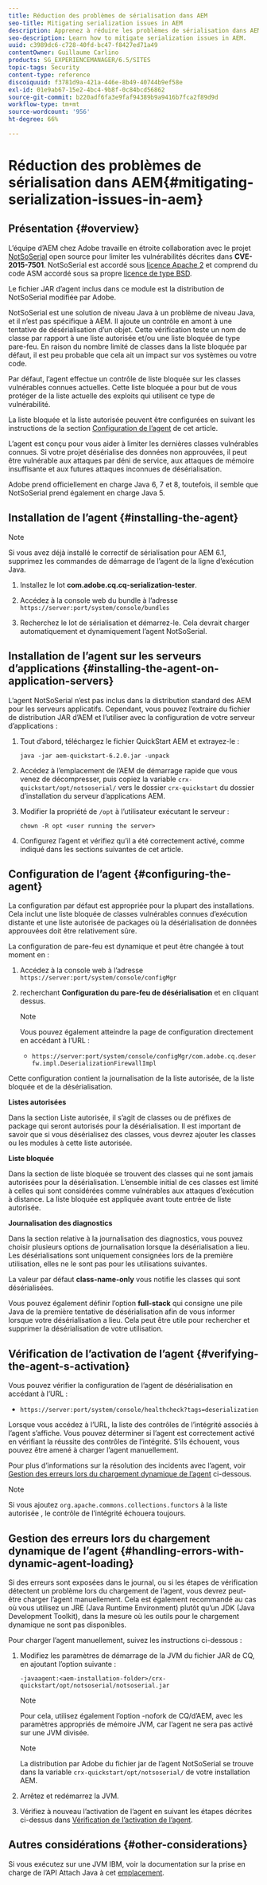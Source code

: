```yaml
---
title: Réduction des problèmes de sérialisation dans AEM
seo-title: Mitigating serialization issues in AEM
description: Apprenez à réduire les problèmes de sérialisation dans AEM.
seo-description: Learn how to mitigate serialization issues in AEM.
uuid: c3989dc6-c728-40fd-bc47-f8427ed71a49
contentOwner: Guillaume Carlino
products: SG_EXPERIENCEMANAGER/6.5/SITES
topic-tags: Security
content-type: reference
discoiquuid: f3781d9a-421a-446e-8b49-40744b9ef58e
exl-id: 01e9ab67-15e2-4bc4-9b8f-0c84bcd56862
source-git-commit: b220adf6fa3e9faf94389b9a9416b7fca2f89d9d
workflow-type: tm+mt
source-wordcount: '956'
ht-degree: 66%

---
```


# Réduction des problèmes de sérialisation dans AEM{#mitigating-serialization-issues-in-aem}

## Présentation {#overview}

 L’équipe d’AEM chez Adobe travaille en étroite collaboration avec le projet [NotSoSerial](https://github.com/kantega/notsoserial) open source pour limiter les vulnérabilités décrites dans **CVE-2015-7501**. NotSoSerial est accordé sous [licence Apache 2](https://www.apache.org/licenses/LICENSE-2.0) et comprend du code ASM accordé sous sa propre [licence de type BSD](https://asm.ow2.org/license.html).

Le fichier JAR d’agent inclus dans ce module est la distribution de NotSoSerial modifiée par Adobe.

  NotSoSerial est une solution de niveau Java à un problème de niveau Java, et il n’est pas spécifique à AEM. Il ajoute un contrôle en amont à une tentative de désérialisation d’un objet. Cette vérification teste un nom de classe par rapport à une liste autorisée et/ou une liste bloquée de type pare-feu. En raison du nombre limité de classes dans la liste bloquée par défaut, il est peu probable que cela ait un impact sur vos systèmes ou votre code.

Par défaut, l’agent effectue un contrôle de liste bloquée sur les classes vulnérables connues actuelles. Cette liste bloquée a pour but de vous protéger de la liste actuelle des exploits qui utilisent ce type de vulnérabilité.

La liste bloquée et la liste autorisée peuvent être configurées en suivant les instructions de la section [Configuration de l’agent](/help/sites-administering/mitigating-serialization-issues.md#configuring-the-agent) de cet article.

L’agent est conçu pour vous aider à limiter les dernières classes vulnérables connues. Si votre projet désérialise des données non approuvées, il peut être vulnérable aux attaques par déni de service, aux attaques de mémoire insuffisante et aux futures attaques inconnues de désérialisation.

Adobe prend officiellement en charge Java 6, 7 et 8, toutefois, il semble que NotSoSerial prend également en charge Java 5.

## Installation de l’agent {#installing-the-agent}

>[!NOTE]
>
>Si vous avez déjà installé le correctif de sérialisation pour AEM 6.1, supprimez les commandes de démarrage de l’agent de la ligne d’exécution Java.

1. Installez le lot **com.adobe.cq.cq-serialization-tester**.

1. Accédez à la console web du bundle à l’adresse `https://server:port/system/console/bundles`
1. Recherchez le lot de sérialisation et démarrez-le. Cela devrait charger automatiquement et dynamiquement l’agent NotSoSerial.

## Installation de l’agent sur les serveurs d’applications {#installing-the-agent-on-application-servers}

L’agent NotSoSerial n’est pas inclus dans la distribution standard des AEM pour les serveurs applicatifs. Cependant, vous pouvez l’extraire du fichier de distribution JAR d’AEM et l’utiliser avec la configuration de votre serveur d’applications :

1. Tout d’abord, téléchargez le fichier QuickStart AEM et extrayez-le :

   ```shell
   java -jar aem-quickstart-6.2.0.jar -unpack
   ```

1. Accédez à l’emplacement de l’AEM de démarrage rapide que vous venez de décompresser, puis copiez la variable `crx-quickstart/opt/notsoserial/` vers le dossier `crx-quickstart` du dossier d’installation du serveur d’applications AEM.

1. Modifier la propriété de `/opt` à l’utilisateur exécutant le serveur :

   ```shell
   chown -R opt <user running the server>
   ```

1. Configurez l’agent et vérifiez qu’il a été correctement activé, comme indiqué dans les sections suivantes de cet article.

## Configuration de l’agent {#configuring-the-agent}

La configuration par défaut est appropriée pour la plupart des installations. Cela inclut une liste bloquée de classes vulnérables connues d’exécution distante et une liste autorisée de packages où la désérialisation de données approuvées doit être relativement sûre.

   La configuration de pare-feu est dynamique et peut être changée à tout moment en :

1. Accédez à la console web à l’adresse `https://server:port/system/console/configMgr`
1. recherchant **Configuration du pare-feu de désérialisation** et en cliquant dessus.

   >[!NOTE]
   >
   >Vous pouvez également atteindre la page de configuration directement en accédant à l’URL :
   >
   >* `https://server:port/system/console/configMgr/com.adobe.cq.deserfw.impl.DeserializationFirewallImpl`


Cette configuration contient la journalisation de la liste autorisée, de la liste bloquée et de la désérialisation.

**Listes autorisées**

Dans la section Liste autorisée, il s’agit de classes ou de préfixes de package qui seront autorisés pour la désérialisation. Il est important de savoir que si vous désérialisez des classes, vous devrez ajouter les classes ou les modules à cette liste autorisée.

**Liste bloquée**

Dans la section de liste bloquée se trouvent des classes qui ne sont jamais autorisées pour la désérialisation. L’ensemble initial de ces classes est limité à celles qui sont considérées comme vulnérables aux attaques d’exécution à distance. La liste bloquée est appliquée avant toute entrée de liste autorisée.

**Journalisation des diagnostics**

Dans la section relative à la journalisation des diagnostics, vous pouvez choisir plusieurs options de journalisation lorsque la désérialisation a lieu. Les désérialisations sont uniquement consignées lors de la première utilisation, elles ne le sont pas pour les utilisations suivantes.

La valeur par défaut **class-name-only** vous notifie les classes qui sont désérialisées.

Vous pouvez également définir l’option **full-stack** qui consigne une pile Java de la première tentative de désérialisation afin de vous informer lorsque votre désérialisation a lieu. Cela peut être utile pour rechercher et supprimer la désérialisation de votre utilisation.

## Vérification de l’activation de l’agent {#verifying-the-agent-s-activation}

Vous pouvez vérifier la configuration de l’agent de désérialisation en accédant à l’URL :

* `https://server:port/system/console/healthcheck?tags=deserialization`

Lorsque vous accédez à l’URL, la liste des contrôles de l’intégrité associés à l’agent s’affiche. Vous pouvez déterminer si l’agent est correctement activé en vérifiant la réussite des contrôles de l’intégrité. S’ils échouent, vous pouvez être amené à charger l’agent manuellement.

Pour plus d’informations sur la résolution des incidents avec l’agent, voir [Gestion des erreurs lors du chargement dynamique de l’agent](#handling-errors-with-dynamic-agent-loading) ci-dessous.

>[!NOTE]
>
>Si vous ajoutez `org.apache.commons.collections.functors` à la liste autorisée , le contrôle de l’intégrité échouera toujours.

## Gestion des erreurs lors du chargement dynamique de l’agent {#handling-errors-with-dynamic-agent-loading}

Si des erreurs sont exposées dans le journal, ou si les étapes de vérification détectent un problème lors du chargement de l’agent, vous devrez peut-être charger l’agent manuellement. Cela est également recommandé au cas où vous utilisez un JRE (Java Runtime Environment) plutôt qu’un JDK (Java Development Toolkit), dans la mesure où les outils pour le chargement dynamique ne sont pas disponibles.

Pour charger l’agent manuellement, suivez les instructions ci-dessous :

1. Modifiez les paramètres de démarrage de la JVM du fichier JAR de CQ, en ajoutant l’option suivante :

   ```shell
   -javaagent:<aem-installation-folder>/crx-quickstart/opt/notsoserial/notsoserial.jar
   ```

   >[!NOTE]
   >
   >Pour cela, utilisez également l’option -nofork de CQ/d’AEM, avec les paramètres appropriés de mémoire JVM, car l’agent ne sera pas activé sur une JVM divisée.

   >[!NOTE]
   >
   >La distribution par Adobe du fichier jar de l’agent NotSoSerial se trouve dans la variable `crx-quickstart/opt/notsoserial/` de votre installation AEM.

1. Arrêtez et redémarrez la JVM.

1. Vérifiez à nouveau l’activation de l’agent en suivant les étapes décrites ci-dessus dans [Vérification de l’activation de l’agent](/help/sites-administering/mitigating-serialization-issues.md#verifying-the-agent-s-activation).

## Autres considérations {#other-considerations}

Si vous exécutez sur une JVM IBM, voir la documentation sur la prise en charge de l’API Attach Java à cet [emplacement](https://www.ibm.com/support/knowledgecenter/SSSTCZ_2.0.0/com.ibm.rt.doc.20/user/attachapi.html).
